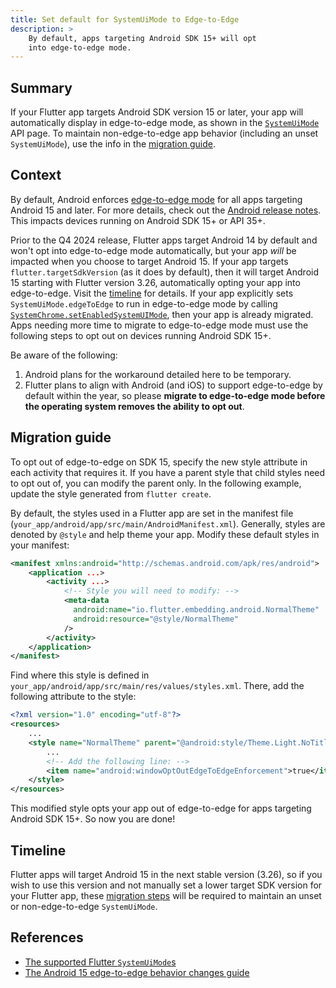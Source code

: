 ```yaml
---
title: Set default for SystemUiMode to Edge-to-Edge
description: >
    By default, apps targeting Android SDK 15+ will opt
    into edge-to-edge mode.
---
```


## Summary
If your Flutter app targets Android SDK version 15 or later,
your app will automatically display in edge-to-edge mode,
as shown in the [`SystemUiMode`][1] API page.
To maintain non-edge-to-edge app behavior
(including an unset `SystemUiMode`),
use the info in the [migration guide](#migration-guide).

## Context
By default, Android enforces [edge-to-edge mode][2] for all apps targeting
Android 15 and later. For more details, check out the [Android release notes][3].
This impacts devices running on Android SDK 15+ or API 35+.

Prior to the Q4 2024 release, Flutter apps target Android 14 by
default and won't opt into edge-to-edge mode automatically, but
your app _will_ be impacted when you choose to target Android 15.
If your app targets `flutter.targetSdkVersion` (as it does by default),
then it will target Android 15 starting with Flutter version 3.26, automatically opting your
app into edge-to-edge. Visit the [timeline](#timeline) for details.
If your app explicitly sets `SystemUiMode.edgeToEdge` to run in
edge-to-edge mode by calling [`SystemChrome.setEnabledSystemUIMode`][4],
then your app is already migrated. Apps needing more time to migrate to
edge-to-edge mode must use the following steps to opt out on
devices running Android SDK 15+.

Be aware of the following:

1. Android plans for the workaround detailed here to be temporary.
2. Flutter plans to align with Android (and iOS) to
    support edge-to-edge by default within the year,
    so please **migrate to edge-to-edge mode before the operating system
    removes the ability to opt out**.

## Migration guide

To opt out of edge-to-edge on SDK 15, specify the new style attribute
in each activity that requires it. If you have a parent style that child styles
need to opt out of, you can modify the parent only.
In the following example, update the style generated from `flutter create`.

By default, the styles used in a Flutter app are set in the manifest file
(`your_app/android/app/src/main/AndroidManifest.xml`). Generally,
styles are denoted by `@style` and help theme your app.
Modify these default styles in your manifest:

```xml
<manifest xmlns:android="http://schemas.android.com/apk/res/android">
    <application ...>
        <activity ...>
            <!-- Style you will need to modify: -->
            <meta-data
              android:name="io.flutter.embedding.android.NormalTheme"
              android:resource="@style/NormalTheme"
            />
        </activity>
    </application>
</manifest>
```

Find where this style is defined in
`your_app/android/app/src/main/res/values/styles.xml`.
There, add the following attribute to the style:

```xml
<?xml version="1.0" encoding="utf-8"?>
<resources>
    ...
    <style name="NormalTheme" parent="@android:style/Theme.Light.NoTitleBar">
        ...
	    <!-- Add the following line: -->
        <item name="android:windowOptOutEdgeToEdgeEnforcement">true</item>
    </style>
</resources>
```

This modified style opts your app out of edge-to-edge for
apps targeting Android SDK 15+. So now you are done!

## Timeline
Flutter apps will target Android 15 in the next stable version (3.26), so if
you wish to use this version and not manually set a lower target SDK version
for your Flutter app, these [migration steps](#migration-guide) will be
required to maintain an unset or non-edge-to-edge `SystemUiMode`.

## References

* [The supported Flutter `SystemUiMode`s][1]
* [The Android 15 edge-to-edge behavior changes guide][3]


[1]: {{site.api}}/flutter/services/SystemUiMode.html
[2]: {{site.android-dev}}/develop/ui/views/layout/edge-to-edge 
[3]: {{site.android-dev}}/about/versions/15/behavior-changes-15#edge-to-edge 
[4]: {{site.api}}/flutter/services/SystemChrome/setEnabledSystemUIMode.html